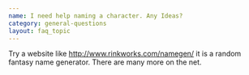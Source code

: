```yaml
---
name: I need help naming a character. Any Ideas?
category: general-questions
layout: faq_topic
---
```

Try a website like http://www.rinkworks.com/namegen/ it is a random fantasy name generator. There are many more on the net.